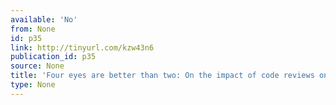 ```yaml
---
available: 'No'
from: None
id: p35
link: http://tinyurl.com/kzw43n6
publication_id: p35
source: None
title: 'Four eyes are better than two: On the impact of code reviews on software quality'
type: None
---
```


